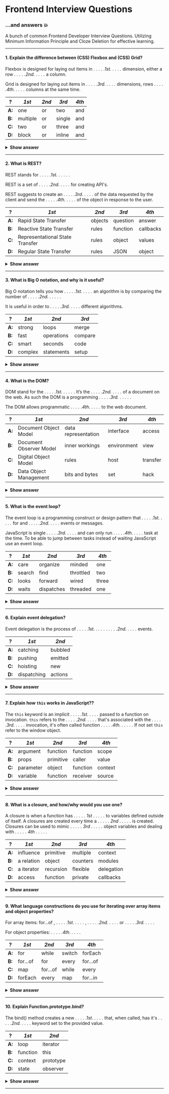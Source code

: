 # Frontend Interview Questions

### ...and answers :boom:

A bunch of common Frontend Developer Interview Questions. Utilizing Minimum Information Principle and Cloze Deletion for effective learning.

---

#### 1. Explain the difference between (CSS) Flexbox and (CSS) Grid?

Flexbox is designed for laying out items in *. . . . .1st. . . . .* dimension, either a row *. . . . .2nd. . . . .* a column. 

Grid is designed for laying out items in *. . . . .3rd. . . . .* dimensions, rows *. . . . .4th. . . . .* columns at the same time.

| ?             | *1st*         | *2nd*         | *3rd*         | *4th*         |
| ------------- | ------------- | ------------- | ------------- | ------------- |
| **A:**        | one           | or            | two           | and           |
| **B:**        | multiple      | or            | single        | and           |
| **C:**        | two           | or            | three         | and           |
| **D:**        | block         | or            | inline        | and           |

<details><summary><b>Show answer</b></summary>
<p>

#### Answer: A

Read more: <a href="https://developer.mozilla.org/en-US/docs/Web/CSS/CSS_Grid_Layout/Relationship_of_Grid_Layout">Relationship of grid layout to other layout methods</a> at MDN.

</p>
</details>

---

#### 2. What is REST?

REST stands for *. . . . .1st. . . . .* .

REST is a set of *. . . . .2nd. . . . .* for creating API's.

REST suggests to create an *. . . . .3rd. . . . .* of the data requested by the client and send the *. . . . .4th. . . . .* of the object in response to the user.

| ?             | *1st*                          | *2nd*        | *3rd*         | *4th*         |
| ------------- | ------------------------------ | ------------ | ------------- | ------------- |
| **A:**        | Rapid State Transfer           | objects      | question      | answer        |
| **B:**        | Reactive State Transfer        | rules        | function      | callbacks     |
| **C:**        | Representational State Transfer| rules        | object        | values        |
| **D:**        | Regular State Transfer         | rules        | JSON          | object        |

<details><summary><b>Show answer</b></summary>
<p>

#### Answer: C

Read more: <a href="https://www.smashingmagazine.com/2018/01/understanding-using-rest-api/">Understanding and Using REST API's</a> at Smashing Magazine.

</p>
</details>

---

#### 3. What is Big O notation, and why is it useful?

Big O notation tells you how *. . . . .1st. . . . .* an algorithm is by comparing the number of *. . . . .2nd. . . . .* . 

It is useful in order to *. . . . .3rd. . . . .* different algorithms.

| ?             | *1st*         | *2nd*         | *3rd*        |
| ------------- | ------------- | ------------- | ------------ |
| **A:**        | strong        | loops         | merge        | 
| **B:**        | fast          | operations    | compare      |
| **C:**        | smart         | seconds       | code         |
| **D:**        | complex       | statements    | setup        |

<details><summary><b>Show answer</b></summary>
<p>

#### Answer: B

For example, suppose you have a list of size n. Simple search needs to check each element, so it will take n operations. This means it grows linear e.g. at constant speed. 10 items takes 10 operations, 20 items take 20 operations and so on. In Big O notation we write this O(n).

You use this to compare to other algorithms like this:

* O(log n), also known as log time. Grows slow, is fast. Example: Binary search.
* O(n), also known as linear time. Our example above, called: Simple search.
* O(2^N), also known as quadratic time. Grows fast, is slowest. 

Judging from the above, Binary search would be the more perfomant option in our case.

</p>
</details>

___

#### 4. What is the DOM?

DOM stand for the *. . . . .1st. . . . .* . It’s the *. . . . .2nd. . . . .* of a document on the web. As such the DOM is a programming *. . . . .3rd. . . . .* . 

The DOM allows programmatic *. . . . .4th. . . . .* to the web document. 

| ?             | *1st*                         | *2nd*               | *3rd*         | *4th*         |
| ------------- | ----------------------------- | ------------------- | ------------- | ------------- |
| **A:**        | Document Object Model         | data representation | interface     | access        |
| **B:**        | Document Observer Model       | inner workings      | environment   | view          |
| **C:**        | Digital Object Model          | rules               | host          | transfer      |
| **D:**        | Data Object Management        | bits and bytes      | set           | hack          |


<details><summary><b>Show answer</b></summary>
<p>

#### Answer: A

With DOM methods, you can change the document's structure, style, or content.

Read more: <a href="https://developer.mozilla.org/en-US/docs/Web/API/Document_Object_Model/Introduction">Introduction to the DOM</a> on MDN.

</p>
</details>

---

#### 5. What is the event loop?

The event loop is a programming construct or design pattern that *. . . . .1st. . . . .* for and *. . . . .2nd. . . . .* events or messages. 

JavaScript is single *. . . . .3rd. . . . .* and can only run *. . . . .4th. . . . .* task at the time. To be able to jump between tasks instead of waiting JavaScript use an event loop. 

| ?             | *1st*        | *2nd*      | *3rd*         | *4th*         |
| ------------- | ------------ | ---------- | ------------- | ------------- |
| **A:**        | care         | organize   | minded        | one           |
| **B:**        | search       | find       | throttled     | two           |
| **C:**        | looks        | forward    | wired         | three         |
| **D:**        | waits        | dispatches | threaded      | one           |


<details><summary><b>Show answer</b></summary>
<p>

#### Answer: D

The event loop use a call stack and a queue to jump between tasks when the tasks wait for other stuff to finish like a http request etc.

Read more: <a href="https://flaviocopes.com/javascript-event-loop/">The JavaScript Event Loop</a> by Flavio Copes.

</p>
</details>

---

#### 6. Explain event delegation?

Event delegation is the process of *. . . . .1st. . . . .* *. . . . .2nd. . . . .* events. 

| ?             | *1st*        | *2nd*      | 
| ------------- | ------------ | ---------- |
| **A:**        | catching     | bubbled    |
| **B:**        | pushing      | emitted    |
| **C:**        | hoisting     | new        |
| **D:**        | dispatching  | actions    |

<details><summary><b>Show answer</b></summary>
<p>

#### Answer: A

Imagine a calculator. Instead of attaching event listeners to each and every button element, which would be a lot, we attach one to the keypad element which contains the button elements. When a button is clicked the event will bubble up to the keyboard where we catch it and identify the button. 

</p>
</details>

---

#### 7. Explain how `this` works in JavaScript??

The `this` keyword is an implicit *. . . . .1st. . . . .* passed to a function on invocation. `this` refers to the *. . . . .2nd. . . . .* that's associated with the *. . . . .3rd. . . . .* invocation, it's often called function *. . . . .4th. . . . .* . If not set `this` refer to the window object.

| ?             | *1st*        | *2nd*      | *3rd*         | *4th*       |
| ------------- | ------------ | ---------- | ------------- | ----------- |
| **A:**        | argument     | function   | function      | scope       |
| **B:**        | props        | primitive  | caller        | value       |
| **C:**        | parameter    | object     | function      | context     |
| **D:**        | variable     | function   | receiver      | source      |

<details><summary><b>Show answer</b></summary>
<p>

#### Answer: C

Read more: <a href="https://developer.mozilla.org/en-US/docs/Web/JavaScript/Reference/Operators/this"> this</a> at MDN.

</p>
</details>

---

#### 8. What is a closure, and how/why would you use one?

A closure is when a function has *. . . . . 1st . . . . .* to variables defined outside of itself. A closures are created every time a *. . . . . 2nd . . . . .* is created. Closures can be used to mimic *. . . . . 3rd . . . . .* object variables and dealing with *. . . . . 4th . . . . .*

| ?             | *1st*        | *2nd*      | *3rd*         | *4th*       |
| ------------- | ------------ | ---------- | ------------- | ----------- |
| **A:**        | influence    | primitive  | multiple      | context     |
| **B:**        | a relation   | object     | counters      | modules     |
| **C:**        | a iterator   | recursion  | flexible      | delegation  |
| **D:**        | access       | function   | private       | callbacks   |

<details><summary><b>Show answer</b></summary>
<p>

#### Answer: D

Read more: <a href="https://whatthefuck.is/closure">What the fuck is a closure?</a> by Dan Abramov.

</p>
</details>

---

#### 9. What language constructions do you use for iterating over array items and object properties?

For array items: for...of , *. . . . .1st. . . . .* , *. . . . .2nd. . . . .* or *. . . . .3rd. . . . .*

For object properties: *. . . . .4th. . . . .*

| ?             | *1st*        | *2nd*      | *3rd*         | *4th*       |
| ------------- | ------------ | ---------- | ------------- | ----------- |
| **A:**        | for          | while      | switch        | forEach     |
| **B:**        | for...of     | for        | every         | for...of    |
| **C:**        | map          | for...of   | while         | every       |
| **D:**        | forEach      | every      | map           | for...in    |

<details><summary><b>Show answer</b></summary>
<p>

#### Answer: D

</p>
</details>

---

#### 10. Explain Function.prototype.bind?

The bind() method creates a new *. . . . .1st. . . . .* that, when called, has it's *. . . . .2nd. . . . .* keyword set to the provided value.

| ?             | *1st*        | *2nd*      | 
| ------------- | ------------ | ---------- |
| **A:**        | loop         | iterator   |
| **B:**        | function     | this       |
| **C:**        | context      | prototype  |
| **D:**        | state        | observer   |

<details><summary><b>Show answer</b></summary>
<p>

#### Answer: B

Read more: <a href="https://developer.mozilla.org/en-US/docs/Web/JavaScript/Reference/Global_Objects/Function/bind">bind</a> at MDN.

</p>
</details>

---
